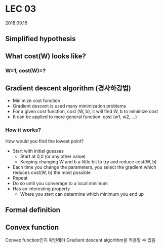 # LEC 03

2018.09.16

## Simplified hypothesis

## What cost(W) looks like?

### W=1, cost(W)=?

## Gradient descent algorithm (경사하강법)

- Minimize cost function
- Gradient descent is used many minimization problems
- For a given cost function, cost (W, b), it will find W, b to minimize cost
- It can be applied to more general function: cost (w1, w2, ...)

### How it works?

How would you find the lowest point?

- Start with initial guesses
    - Start at 0,0 (or any other value)
    - Keeping changing W and b a little bit to try and reduce cost(W, b)
- Each time you change the parameters, you select the gradient which reduces cost(W, b) the most possible
- Repeat
- Do so until you converage to a local minimum
- Has an interesting property
    - Where you start can determine which minimum you end up

## Formal definition

## Convex function

Convex function인지 확인해야 Gradient descent algorithm을 적용할 수 있음